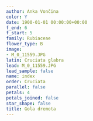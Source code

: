 ```yaml
---
author: Anka Vončina
color: Y
date: 1900-01-01 00:00:00+00:00
f_end: 6
f_start: 5
family: Rubiaceae
flower_type: B
image:
- M_0_11559.JPG
latin: Cruciata glabra
lead: M_0_11559.JPG
lead_sample: false
name: index
order: Cruciata
parallel: false
petals: 4
petals_joined: false
star_shape: false
title: Gola dremota
---
```


